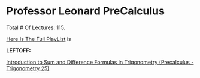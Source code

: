 # Professor Leonard PreCalculus

Total # Of Lectures: 115.

[Here Is The Full PlayList](https://www.youtube.com/playlist?list=PLDesaqWTN6ESsmwELdrzhcGiRhk5DjwLP)
is

**LEFTOFF:**

[Introduction to Sum and Difference Formulas in Trigonometry (Precalculus - Trigonometry 25)](https://www.youtube.com/watch?v=9R5Nz1eYddM)
